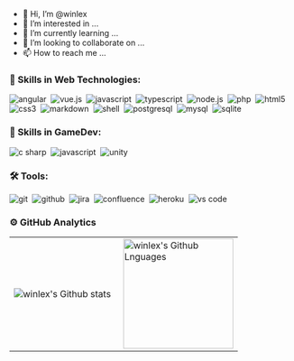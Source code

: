 - 👋 Hi, I’m @winlex
- 👀 I’m interested in ...
- 🌱 I’m currently learning ...
- 💞️ I’m looking to collaborate on ...
- 📫 How to reach me ...

<!---
winlex/winlex is a ✨ special ✨ repository because its `README.md` (this file) appears on your GitHub profile.
You can click the Preview link to take a look at your changes.
--->

### 🚀 Skills in Web Technologies:

<img alt="angular" src="https://img.shields.io/badge/Angular-DD0031?style=for-the-badge&logo=angular&logoColor=white" />&nbsp;
<img alt="vue.js" src="https://img.shields.io/badge/Vue.js-35495E?style=for-the-badge&logo=vue.js&logoColor=4FC08D" />&nbsp;
<img alt="javascript" src="https://img.shields.io/badge/javascript-F7DF1E.svg?&style=for-the-badge&logo=javascript&logoColor=fff" />&nbsp;
<img alt="typescript" src="https://img.shields.io/badge/typescript-007ACC.svg?&style=for-the-badge&logo=typescript&logoColor=fff" />&nbsp;
<img alt="node.js" src="https://img.shields.io/badge/node.js-90C53F.svg?&style=for-the-badge&logo=node.js&logoColor=fff" />&nbsp;
<img alt="php" src="https://img.shields.io/badge/PHP-777BB4?style=for-the-badge&logo=php&logoColor=white" />&nbsp;
<img alt="html5" src="https://img.shields.io/badge/html-E34F26.svg?&style=for-the-badge&logo=html5&logoColor=fff" />&nbsp;
<img alt="css3" src="https://img.shields.io/badge/css-1572B6.svg?&style=for-the-badge&logo=css3&logoColor=fff" />&nbsp;
<img alt="markdown" src="https://img.shields.io/badge/markdown-000.svg?&style=for-the-badge&logo=markdown&logoColor=fff" />&nbsp;
<img alt="shell" src="https://img.shields.io/badge/Shell_Script-121011?style=for-the-badge&logo=gnu-bash&logoColor=white" />&nbsp;
<img alt="postgresql" src="https://img.shields.io/badge/PostgreSQL-316192?style=for-the-badge&logo=postgresql&logoColor=white" />&nbsp;
<img alt="mysql" src="https://img.shields.io/badge/MySQL-00000F?style=for-the-badge&logo=mysql&logoColor=white" />&nbsp;
<img alt="sqlite" src="https://img.shields.io/badge/SQLite-07405E?style=for-the-badge&logo=sqlite&logoColor=white" />&nbsp;

### 🚀 Skills in GameDev:

<img alt="c sharp" src="https://img.shields.io/badge/C%23-239120?style=for-the-badge&logo=c-sharp&logoColor=white" />&nbsp;
<img alt="javascript" src="https://img.shields.io/badge/JavaScript-F7DF1E?style=for-the-badge&logo=javascript&logoColor=black" />&nbsp;
<img alt="unity" src="https://img.shields.io/badge/Unity-100000?style=for-the-badge&logo=unity&logoColor=white" />&nbsp;


### 🛠 Tools:

<img alt="git" src="https://img.shields.io/badge/git-F05033.svg?&style=for-the-badge&logo=git&logoColor=fff" />&nbsp;
<img alt="github" src="https://img.shields.io/badge/github-000.svg?&style=for-the-badge&logo=github&logoColor=fff" />&nbsp;
<img alt="jira" src="https://img.shields.io/badge/jira-2D80FF.svg?&style=for-the-badge&logo=jira&logoColor=fff" />&nbsp;
<img alt="confluence" src="https://img.shields.io/badge/confluence-1F4D7D.svg?&style=for-the-badge&logo=confluence&logoColor=fff" />&nbsp;
<img alt="heroku" src="https://img.shields.io/badge/heroku-5920B1.svg?&style=for-the-badge&logo=heroku&logoColor=fff" />&nbsp;
<img alt="vs code" src="https://img.shields.io/badge/vs code-007ACC.svg?&style=for-the-badge&logo=visual-studio-code&logoColor=fff" />&nbsp;

### ⚙️ GitHub Analytics

<table>
  <tr>
    <td>
      <img align="left" src="https://github-readme-streak-stats.herokuapp.com/?user=winlex&theme=algolia" alt="winlex's Github stats" />
    </td>
    <td>
      <img height="195px" align="right" alt="winlex's Github Lnguages" src="https://github-readme-stats-eight-theta.vercel.app/api/top-langs/?username=winlex&theme=algolia&layout=compact" />
    </td>
  </tr>
</table>
